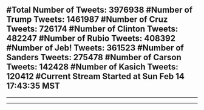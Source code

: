 #Total Number of Tweets: 3976938 
#Number of Trump Tweets: 1461987
#Number of Cruz Tweets: 726174
#Number of Clinton Tweets: 482247
#Number of Rubio Tweets: 408392
#Number of Jeb! Tweets: 361523
#Number of Sanders Tweets: 275478
#Number of Carson Tweets: 142428
#Number of Kasich Tweets: 120412
#Current Stream Started at Sun Feb 14 17:43:35 MST
---
---
---
